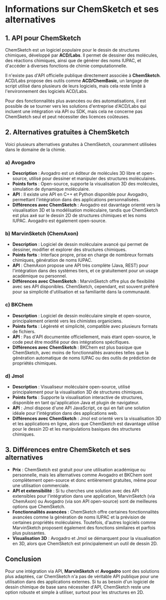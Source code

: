 # Informations sur ChemSketch et ses alternatives

## 1. API pour ChemSketch

ChemSketch est un logiciel populaire pour le dessin de structures chimiques, développé par **ACD/Labs**. Il permet de dessiner des molécules, des réactions chimiques, ainsi que de générer des noms IUPAC, et d'accéder à diverses fonctions de chimie computationnelle.

Il n'existe pas d'API officielle publique directement associée à **ChemSketch**. ACD/Labs propose des outils comme **ACD/ChemBasic**, un langage de script utilisé dans plusieurs de leurs logiciels, mais cela reste limité à l'environnement des logiciels ACD/Labs. 

Pour des fonctionnalités plus avancées ou des automatisations, il est possible de se tourner vers les solutions d'entreprise d'ACD/Labs qui incluent une intégration via API ou SDK, mais cela ne concerne pas ChemSketch seul et peut nécessiter des licences coûteuses.

## 2. Alternatives gratuites à ChemSketch

Voici plusieurs alternatives gratuites à ChemSketch, couramment utilisées dans le domaine de la chimie.

### a) Avogadro

- **Description** : Avogadro est un éditeur de molécules 3D libre et open-source, utilisé pour dessiner et manipuler des structures moléculaires.
- **Points forts** : Open-source, supporte la visualisation 3D des molécules, simulation de dynamique moléculaire.
- **API** : Il existe une API en C++ et Python disponible pour Avogadro, permettant l'intégration dans des applications personnalisées.
- **Différences avec ChemSketch** : Avogadro est davantage orienté vers la visualisation 3D et la modélisation moléculaire, tandis que ChemSketch est plus axé sur le dessin 2D de structures chimiques et les noms IUPAC. Avogadro est également open-source.

### b) MarvinSketch (ChemAxon)

- **Description** : Logiciel de dessin moléculaire avancé qui permet de dessiner, modifier et explorer des structures chimiques.
- **Points forts** : Interface propre, prise en charge de nombreux formats chimiques, génération de noms IUPAC.
- **API** : ChemAxon propose une API très complète (Java, REST) pour l'intégration dans des systèmes tiers, et ce gratuitement pour un usage académique ou personnel.
- **Différences avec ChemSketch** : MarvinSketch offre plus de flexibilité avec ses API disponibles. ChemSketch, cependant, est souvent préféré pour sa simplicité d'utilisation et sa familiarité dans la communauté.

### c) BKChem

- **Description** : Logiciel de dessin moléculaire simple et open-source, principalement orienté vers les chimistes organiciens.
- **Points forts** : Légèreté et simplicité, compatible avec plusieurs formats de fichiers.
- **API** : Pas d'API documentée officiellement, mais étant open-source, le code peut être modifié pour des intégrations spécifiques.
- **Différences avec ChemSketch** : BKChem est plus basique que ChemSketch, avec moins de fonctionnalités avancées telles que la génération automatique de noms IUPAC ou des outils de prédiction de propriétés chimiques.

### d) Jmol

- **Description** : Visualiseur moléculaire open-source, utilisé principalement pour la visualisation 3D de structures chimiques.
- **Points forts** : Supporte la visualisation interactive de structures, disponible en tant qu'application Java et plugin de navigateur.
- **API** : Jmol dispose d'une API JavaScript, ce qui en fait une solution idéale pour l'intégration dans des applications web.
- **Différences avec ChemSketch** : Jmol est orienté vers la visualisation 3D et les applications en ligne, alors que ChemSketch est davantage utilisé pour le dessin 2D et les manipulations basiques des structures chimiques.

## 3. Différences entre ChemSketch et ses alternatives

- **Prix** : ChemSketch est gratuit pour une utilisation académique ou personnelle, mais les alternatives comme Avogadro et BKChem sont complètement open-source et donc entièrement gratuites, même pour une utilisation commerciale.
- **API et extensibilité** : Si tu cherches une solution avec des API extensibles pour l'intégration dans une application, MarvinSketch (via ChemAxon) ou Avogadro (via son API open-source) sont de meilleures options que ChemSketch.
- **Fonctionnalités avancées** : ChemSketch offre certaines fonctionnalités avancées comme la génération de noms IUPAC et la prévision de certaines propriétés moléculaires. Toutefois, d'autres logiciels comme MarvinSketch proposent également des fonctions similaires et parfois plus puissantes.
- **Visualisation 3D** : Avogadro et Jmol se démarquent pour la visualisation en 3D, alors que ChemSketch est principalement un outil de dessin 2D.

## Conclusion

Pour une intégration via API, **MarvinSketch** et **Avogadro** sont des solutions plus adaptées, car ChemSketch n'a pas de véritable API publique pour une utilisation dans des applications externes. Si tu as besoin d'un logiciel de dessin chimique de base sans nécessiter d'API, ChemSketch reste une option robuste et simple à utiliser, surtout pour les structures en 2D.
